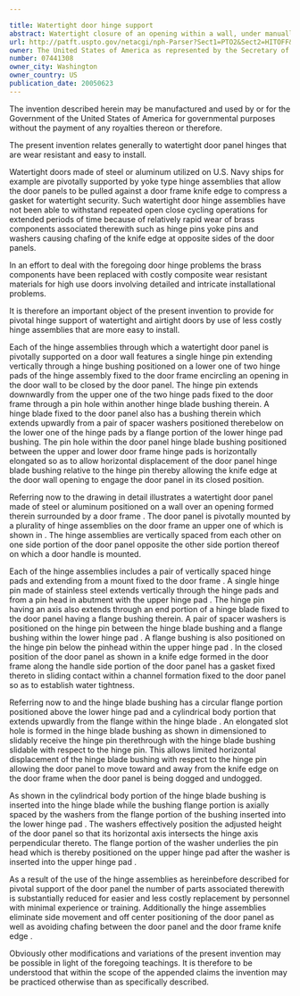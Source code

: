 ```yaml
---

title: Watertight door hinge support
abstract: Watertight closure of an opening within a wall, under manually controlled displacement of a door panel, is enhanced by pivotal mounting of the door panel on the wall by vertically spaced hinge assemblies each of which is more readily assembled from a minimal number of components including upper and lower hinge pads fixed to the wall, a single hinge pin supported on the upper hinge pad and extending downwardly therefrom through the lower hinge pad and an end portion of a hinge blade fixed to the door panel. Flanged bushings are inserted into the upper and lower hinge pads through which the hinge pin extends. Also positioned within the end portion of the hinge blade through which the hinge pin extends is a flanged bushing having a horizontally elongated hole formed, therein through which the hinge pin extends so as to allow limited horizontal displacement thereof relative to the wall. The bottom flange of the hinge blade bushing is spaced by a pair of washers from the flange of the lower hinge pad bushing.
url: http://patft.uspto.gov/netacgi/nph-Parser?Sect1=PTO2&Sect2=HITOFF&p=1&u=%2Fnetahtml%2FPTO%2Fsearch-adv.htm&r=1&f=G&l=50&d=PALL&S1=07441308&OS=07441308&RS=07441308
owner: The United States of America as represented by the Secretary of the Navy
number: 07441308
owner_city: Washington
owner_country: US
publication_date: 20050623
---
```

The invention described herein may be manufactured and used by or for the Government of the United States of America for governmental purposes without the payment of any royalties thereon or therefore.

The present invention relates generally to watertight door panel hinges that are wear resistant and easy to install.

Watertight doors made of steel or aluminum utilized on U.S. Navy ships for example are pivotally supported by yoke type hinge assemblies that allow the door panels to be pulled against a door frame knife edge to compress a gasket for watertight security. Such watertight door hinge assemblies have not been able to withstand repeated open close cycling operations for extended periods of time because of relatively rapid wear of brass components associated therewith such as hinge pins yoke pins and washers causing chafing of the knife edge at opposite sides of the door panels.

In an effort to deal with the foregoing door hinge problems the brass components have been replaced with costly composite wear resistant materials for high use doors involving detailed and intricate installational problems.

It is therefore an important object of the present invention to provide for pivotal hinge support of watertight and airtight doors by use of less costly hinge assemblies that are more easy to install.

Each of the hinge assemblies through which a watertight door panel is pivotally supported on a door wall features a single hinge pin extending vertically through a hinge bushing positioned on a lower one of two hinge pads of the hinge assembly fixed to the door frame encircling an opening in the door wall to be closed by the door panel. The hinge pin extends downwardly from the upper one of the two hinge pads fixed to the door frame through a pin hole within another hinge blade bushing therein. A hinge blade fixed to the door panel also has a bushing therein which extends upwardly from a pair of spacer washers positioned therebelow on the lower one of the hinge pads by a flange portion of the lower hinge pad bushing. The pin hole within the door panel hinge blade bushing positioned between the upper and lower door frame hinge pads is horizontally elongated so as to allow horizontal displacement of the door panel hinge blade bushing relative to the hinge pin thereby allowing the knife edge at the door wall opening to engage the door panel in its closed position.

Referring now to the drawing in detail illustrates a watertight door panel made of steel or aluminum positioned on a wall over an opening formed therein surrounded by a door frame . The door panel is pivotally mounted by a plurality of hinge assemblies on the door frame an upper one of which is shown in . The hinge assemblies are vertically spaced from each other on one side portion of the door panel opposite the other side portion thereof on which a door handle is mounted.

Each of the hinge assemblies includes a pair of vertically spaced hinge pads and extending from a mount fixed to the door frame . A single hinge pin made of stainless steel extends vertically through the hinge pads and from a pin head in abutment with the upper hinge pad . The hinge pin having an axis also extends through an end portion of a hinge blade fixed to the door panel having a flange bushing therein. A pair of spacer washers is positioned on the hinge pin between the hinge blade bushing and a flange bushing within the lower hinge pad . A flange bushing is also positioned on the hinge pin below the pinhead within the upper hinge pad . In the closed position of the door panel as shown in a knife edge formed in the door frame along the handle side portion of the door panel has a gasket fixed thereto in sliding contact within a channel formation fixed to the door panel so as to establish water tightness.

Referring now to and the hinge blade bushing has a circular flange portion positioned above the lower hinge pad and a cylindrical body portion that extends upwardly from the flange within the hinge blade . An elongated slot hole is formed in the hinge blade bushing as shown in dimensioned to slidably receive the hinge pin therethrough with the hinge blade bushing slidable with respect to the hinge pin. This allows limited horizontal displacement of the hinge blade bushing with respect to the hinge pin allowing the door panel to move toward and away from the knife edge on the door frame when the door panel is being dogged and undogged.

As shown in the cylindrical body portion of the hinge blade bushing is inserted into the hinge blade while the bushing flange portion is axially spaced by the washers from the flange portion of the bushing inserted into the lower hinge pad . The washers effectively position the adjusted height of the door panel so that its horizontal axis intersects the hinge axis perpendicular thereto. The flange portion of the washer underlies the pin head which is thereby positioned on the upper hinge pad after the washer is inserted into the upper hinge pad .

As a result of the use of the hinge assemblies as hereinbefore described for pivotal support of the door panel the number of parts associated therewith is substantially reduced for easier and less costly replacement by personnel with minimal experience or training. Additionally the hinge assemblies eliminate side movement and off center positioning of the door panel as well as avoiding chafing between the door panel and the door frame knife edge .

Obviously other modifications and variations of the present invention may be possible in light of the foregoing teachings. It is therefore to be understood that within the scope of the appended claims the invention may be practiced otherwise than as specifically described.

